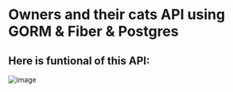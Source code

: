 # Owners and their cats API using GORM & Fiber & Postgres
## Here is funtional of this API:
![image](https://github.com/cockyafspb/postgres-api-project/assets/89847097/34fb9be1-ee1a-4107-9bbf-bad64a948b5b)
